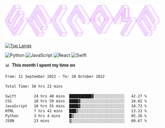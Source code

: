 
![ezcv logo](https://raw.githubusercontent.com/adammgerber/images/main/Welcome.png)

[![Top Langs](https://github-readme-stats.vercel.app/api/top-langs/?username=adammgerber&layout=compact)](https://github.com/anuraghazra/github-readme-stats)

![Python](https://img.shields.io/badge/python-3670A0?style=for-the-badge&logo=python&logoColor=ffdd54)
![JavaScript](https://img.shields.io/badge/javascript-%23323330.svg?style=for-the-badge&logo=javascript&logoColor=%23F7DF1E)
![React](https://img.shields.io/badge/react-%2320232a.svg?style=for-the-badge&logo=react&logoColor=%2361DAFB)
![Swift](https://img.shields.io/badge/swift-F54A2A?style=for-the-badge&logo=swift&logoColor=white)

📊 &nbsp;**This month I spent my time on**

<!--START_SECTION:waka-->

```text
From: 11 September 2022 - To: 28 October 2022

Total Time: 58 hrs 22 mins

Swift        24 hrs 40 mins  ██████████▓░░░░░░░░░░░░░░   42.27 %
CSS          10 hrs 59 mins  ████▓░░░░░░░░░░░░░░░░░░░░   18.82 %
JavaScript   10 hrs 55 mins  ████▓░░░░░░░░░░░░░░░░░░░░   18.72 %
HTML         7 hrs 42 mins   ███▒░░░░░░░░░░░░░░░░░░░░░   13.22 %
Python       3 hrs 4 mins    █▒░░░░░░░░░░░░░░░░░░░░░░░   05.26 %
JSON         23 mins         ▒░░░░░░░░░░░░░░░░░░░░░░░░   00.67 %
```

<!--END_SECTION:waka-->

